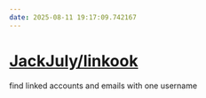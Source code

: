 ```yaml
---
date: 2025-08-11 19:17:09.742167
---
```


# [JackJuly/linkook](https://github.com/JackJuly/linkook)

find linked accounts and emails with one username